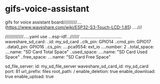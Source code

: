 # gifs-voice-assistant
gifs for voice assistant
board/////////.... (https://www.waveshare.com/wiki/ESP32-S3-Touch-LCD-1.85) ....///

 ////////////.....yaml use ...esp-idf...//////
 ..................................
waveshare_sd_card:
..id: my_sd_card
..clk_pin: GPIO14
..cmd_pin: GPIO17
..data0_pin: GPIO16
..cs_pin:
....pca9554: ext_io
....number: 2
..total_space:
....name: "SD Card Total Space"
..used_space:
....name: "SD Card Used Space"
..free_space:
....name: "SD Card Free Space"

sd_file_server:
  id: my_sd_file_server
  waveshare_sd_card_id: my_sd_card
  port: 81
  url_prefix: files
  root_path: /
  enable_deletion: true
  enable_download: true
  enable_upload: true
